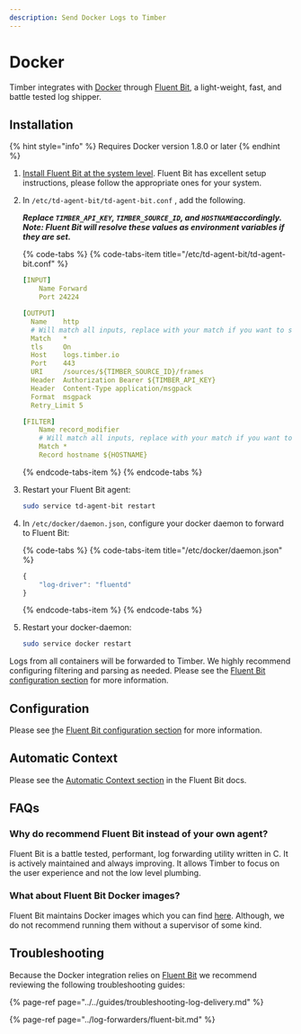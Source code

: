 ```yaml
---
description: Send Docker Logs to Timber
---
```


# Docker

Timber integrates with [Docker](https://www.docker.com/) through [Fluent Bit](https://fluentbit.io/), a light-weight, fast, and battle tested log shipper.

## Installation

{% hint style="info" %}
Requires Docker version 1.8.0 or later
{% endhint %}

1. [Install Fluent Bit at the system level](../log-forwarders/fluent-bit.md#installation). Fluent Bit has excellent setup instructions, please follow the appropriate ones for your system.
2. In `/etc/td-agent-bit/td-agent-bit.conf` , add the following.  


   _**Replace `TIMBER_API_KEY`, `TIMBER_SOURCE_ID`, and `HOSTNAME`accordingly.  
   Note: Fluent Bit will resolve these values as environment variables if they are set.**_  


   {% code-tabs %}
   {% code-tabs-item title="/etc/td-agent-bit/td-agent-bit.conf" %}
   ```yaml
   [INPUT]                                                                                                                                                                                                            
       Name Forward
       Port 24224

   [OUTPUT]
     Name    http
     # Will match all inputs, replace with your match if you want to send a subset
     Match   *
     tls     On
     Host    logs.timber.io
     Port    443
     URI     /sources/${TIMBER_SOURCE_ID}/frames
     Header  Authorization Bearer ${TIMBER_API_KEY}
     Header  Content-Type application/msgpack
     Format  msgpack
     Retry_Limit 5

   [FILTER]
       Name record_modifier
       # Will match all inputs, replace with your match if you want to send a subset
       Match *
       Record hostname ${HOSTNAME}
   ```
   {% endcode-tabs-item %}
   {% endcode-tabs %}

3. Restart your Fluent Bit agent:  


   ```bash
   sudo service td-agent-bit restart
   ```

4. In `/etc/docker/daemon.json`, configure your docker daemon to forward to Fluent Bit:  


   {% code-tabs %}
   {% code-tabs-item title="/etc/docker/daemon.json" %}
   ```javascript
   {                                                                                                                                                                                                                  
       "log-driver": "fluentd"
   }
   ```
   {% endcode-tabs-item %}
   {% endcode-tabs %}

5. Restart your docker-daemon:  


   ```bash
   sudo service docker restart
   ```

Logs from all containers will be forwarded to Timber. We highly recommend configuring filtering and parsing as needed. Please see the [Fluent Bit configuration section](../log-forwarders/fluent-bit.md#configuration) for more information.

## Configuration

Please see [t](https://docs.docker.com/config/containers/logging/fluentd/)he [Fluent Bit configuration section](../log-forwarders/fluent-bit.md#configuration) for more information.

## Automatic Context

Please see the [Automatic Context section](../log-forwarders/fluent-bit.md#automatic-context) in the Fluent Bit docs.

## FAQs

### Why do recommend Fluent Bit instead of your own agent?

Fluent Bit is a battle tested, performant, log forwarding utility written in C. It is actively maintained and always improving. It allows Timber to focus on the user experience and not the low level plumbing.

### What about Fluent Bit Docker images?

Fluent Bit maintains Docker images which you can find [here](https://docs.fluentbit.io/manual/installation/docker). Although, we do not recommend running them without a supervisor of some kind.

## Troubleshooting

Because the Docker integration relies on [Fluent Bit](../log-forwarders/fluent-bit.md) we recommend reviewing the following troubleshooting guides:

{% page-ref page="../../guides/troubleshooting-log-delivery.md" %}

{% page-ref page="../log-forwarders/fluent-bit.md" %}


